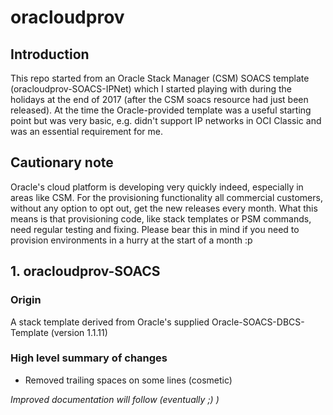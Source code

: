 # oracloudprov
## Introduction
This repo started from an Oracle Stack Manager (CSM) SOACS template (oracloudprov-SOACS-IPNet) which I started playing with during the holidays at the end of 2017 (after the CSM soacs resource had just been released). At the time the Oracle-provided template was a useful starting point but was very basic, e.g. didn't support IP networks in OCI Classic and was an essential requirement for me.

## Cautionary note
Oracle's cloud platform is developing very quickly indeed, especially in areas like CSM. For the provisioning functionality all commercial customers, without any option to opt out, get the new releases every month. What this means is that provisioning code, like stack templates or PSM commands, need regular testing and fixing. Please bear this in mind if you need to provision environments in a hurry at the start of a month :p

## 1. oracloudprov-SOACS
### Origin
A stack template derived from Oracle's supplied Oracle-SOACS-DBCS-Template (version 1.1.11)

### High level summary of changes
- Removed trailing spaces on some lines (cosmetic)

*Improved documentation will follow (eventually ;) )*



